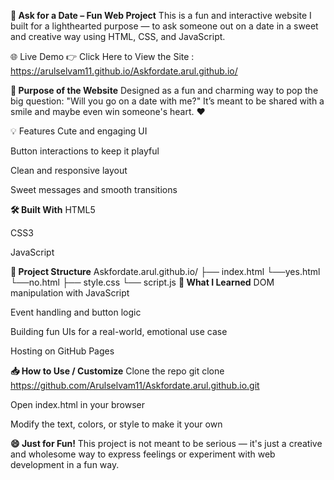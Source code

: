**💌 Ask for a Date – Fun Web Project**
This is a fun and interactive website I built for a lighthearted purpose — to ask someone out on a date in a sweet and creative way using HTML, CSS, and JavaScript.

🌐 Live Demo
👉 Click Here to View the Site : https://arulselvam11.github.io/Askfordate.arul.github.io/

**🎯 Purpose of the Website**
Designed as a fun and charming way to pop the big question:
"Will you go on a date with me?"
It’s meant to be shared with a smile and maybe even win someone's heart. ❤️

💡 Features
Cute and engaging UI

Button interactions to keep it playful

Clean and responsive layout

Sweet messages and smooth transitions

**🛠️ Built With**
HTML5

CSS3

JavaScript

**📁 Project Structure**
Askfordate.arul.github.io/
├── index.html
 └──yes.html
 └──no.html
├── style.css
└── script.js
**🧠 What I Learned**
DOM manipulation with JavaScript

Event handling and button logic

Building fun UIs for a real-world, emotional use case

Hosting on GitHub Pages

**📥 How to Use / Customize**
Clone the repo
git clone https://github.com/Arulselvam11/Askfordate.arul.github.io.git

Open index.html in your browser

Modify the text, colors, or style to make it your own

**😄 Just for Fun!**
This project is not meant to be serious — it's just a creative and wholesome way to express feelings or experiment with web development in a fun way.
